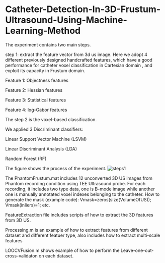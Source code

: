 # Catheter-Detection-In-3D-Frustum-Ultrasound-Using-Machine-Learning-Method

The experiment contains two main steps.

step 1: extract the feature vector from 3d us image. Here we adopt 4 different previously designed handcrafted features, which have a good performance for catheter voxel classification in Cartesian domain , and exploit its capacity in Frustum domain. 

Feature 1: Objectness features

Feature 2: Hessian features

Feature 3: Statistical features

Feature 4: log-Gabor features

The step 2 is the voxel-based classification.

We applied 3 Discriminant classifiers: 

Linear Support Vector Machine (LSVM)

Linear Discriminant Analysis (LDA)

Random Forest (RF) 

The figure shows the process of the experiment.
![steps1](https://user-images.githubusercontent.com/40002403/164995163-ef2a7969-2b9d-4290-986b-fd7bc86994f9.JPG)


The PhantomFrustum.mat includes 12 unconverted 3D US images from Phantom recording condition using TEE Ultrasound probe.
For each recording, it includes two type data, one is B-mode image while another one is manually annotated voxel indexes belonging to the catheter.
How to generate the mask (example code):
Vmask=zeros(size(VolumeOfUS));
Vmask(inliers)=1;
etc.

FeatureExtraction file includes scripts of how to extract the 3D features from 3D US.

Processing.m is an example of how to extract features from different dataset and different featuer type, also includes how to extract multi-scale features

LOOCVFusion.m shows example of how to perform the Leave-one-out-cross-validaton on each dataset.

